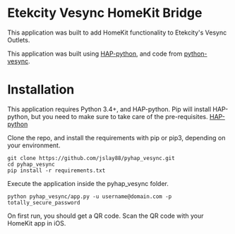 Etekcity Vesync HomeKit Bridge
==============================

This application was built to add HomeKit functionality to Etekcity's Vesync Outlets.

This application was built using [HAP-python](https://github.com/ikalchev/HAP-python),
and code from [python-vesync](https://github.com/tylergets/python-vesync).


Installation
============

This application requires Python 3.4+, and HAP-python. Pip will install HAP-python,
but you need to make sure to take care of the pre-requisites.
[HAP-python](https://github.com/ikalchev/HAP-python)

Clone the repo, and install the requirements with pip or pip3, depending on your environment.


    git clone https://github.com/jslay88/pyhap_vesync.git
    cd pyhap_vesync
    pip install -r requirements.txt


Execute the application inside the pyhap_vesync folder.

    python pyhap_vesync/app.py -u username@domain.com -p totally_secure_password
    
On first run, you should get a QR code. Scan the QR code with your HomeKit app in iOS.

